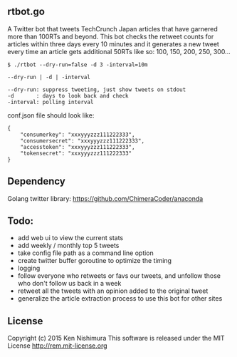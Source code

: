 ## rtbot.go

A Twitter bot that tweets TechCrunch Japan articles that have garnered more than 100RTs and beyond. This bot checks the retweet counts for articles within three days every 10 minutes and it generates a new tweet every time an article gets additional 50RTs like so: 100, 150, 200, 250, 300...

~~~
$ ./rtbot --dry-run=false -d 3 -interval=10m

--dry-run | -d | -interval

--dry-run: suppress tweeting, just show tweets on stdout
-d       : days to look back and check
-interval: polling interval
~~~

conf.json file should look like:
~~~
{
    "consumerkey": "xxxyyyzzz111222333",
    "consumersecret": "xxxyyyzzz111222333",
    "accesstoken": "xxxyyyzzz111222333",
    "tokensecret": "xxxyyyzzz111222333"
}
~~~

## Dependency

Golang twitter library:
https://github.com/ChimeraCoder/anaconda

## Todo:
- add web ui to view the current stats
- add weekly / monthly top 5 tweets
- take config file path as a command line option
- create twitter buffer goroutine to optimize the timing
- logging
- follow everyone who retweets or favs our tweets, and unfollow those who don't follow us back in a week
- retweet all the tweets with an opinion added to the original tweet
- generalize the article extraction process to use this bot for other sites

## License

Copyright (c) 2015 Ken Nishimura
This software is released under the MIT License
http://rem.mit-license.org

